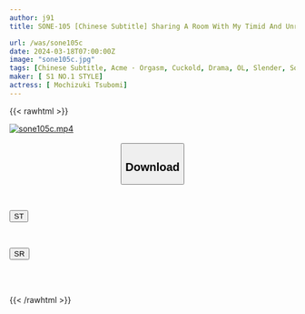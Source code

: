 ```yaml
---
author: j91
title: SONE-105 [Chinese Subtitle] Sharing A Room With My Timid And Unreliable Boss On A Business Trip...When I Showed An Opening In The Mud, I Was Attacked, Cuckolded, And Fell Into Orgasm With My Unparalleled Dick Tsubomi Mochizuki

url: /was/sone105c
date: 2024-03-18T07:00:00Z
image: "sone105c.jpg"
tags: [Chinese Subtitle, Acme · Orgasm, Cuckold, Drama, OL, Slender, Solowork]
maker: [ S1 NO.1 STYLE]
actress: [ Mochizuki Tsubomi]
---
```



{{< rawhtml >}}

<div class="video" data-videoid="Ly8e92lJV1cRz8M">
    <a href="javascript:;">
        <img src="/was/sone105c/sone105c.jpg" width="WIDTH" height="HEIGHT" alt="sone105c.mp4" loading="lazy">
    </a>
</div>

<script type="text/javascript" src="https://j91.asia/asset/on-demand-st.js"></script>

<br>
  <link rel="stylesheet" href="https://j91.asia/asset/bs5.css">
  
  <center>
  <button class="btn btn-primary" type="button" data-bs-toggle="collapse" data-bs-target=".multi-collapse" aria-expanded="false" aria-controls="multiCollapseExample1 multiCollapseExample2"><h2>Download</h2></button></center>
</p>
<div class="row">
  <div class="col">
    <div class="collapse multi-collapse" id="multiCollapseExample1">
      <div class="card card-body">
	      	      <br>
<div class="buttons">  
<p><a href="https://streamtape.to/v/Ly8e92lJV1cRz8M" target="_blank"><button class="btn-hover color-3"><i class="fa fa-download"></i> ST</button></a></p></div>
    </div>
  </div>
</div>
  <div class="col">
    <div class="collapse multi-collapse" id="multiCollapseExample2">
      <div class="card card-body">
	      <br>
<div class="buttons">
<p><a href="https://rubystm.com/dxb6e13706gl" target="_blank"><button class="btn-hover color-9"><i class="fa fa-download"></i> SR</button></a></p></div>
<br><br>
      </div>
    </div>
  </div>
</div>

{{< /rawhtml >}}